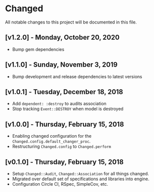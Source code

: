 # Changed

All notable changes to this project will be documented in this file.

## [v1.2.0] - Monday, October 20, 2020

 - Bump gem dependencies 

## [v1.1.0] - Sunday, November 3, 2019

 - Bump development and release dependencies to latest versions

## [v1.0.1] - Tuesday, December 18, 2018

 - Add `dependent: :destroy` to audits association
 - Stop tracking `Event::DESTROY` when model is destroyed

## [v1.0.0] - Thursday, February 15, 2018

 - Enabling changed configuration for the `Changed.config.default_changer_proc`.
 - Restructuring `Changed.config` to `Changed.perform`

## [v0.1.0] - Thursday, February 15, 2018

 - Setup `Changed::Audit`, `Changed::Association` for all things changed.
 - Migrated over default set of specifications and libraries into engine.
 - Configuration Circle CI, RSpec, SimpleCov, etc.
